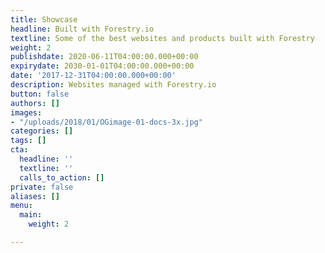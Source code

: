 ```yaml
---
title: Showcase
headline: Built with Forestry.io
textline: Some of the best websites and products built with Forestry
weight: 2
publishdate: 2020-06-11T04:00:00.000+00:00
expirydate: 2030-01-01T04:00:00.000+00:00
date: '2017-12-31T04:00:00.000+00:00'
description: Websites managed with Forestry.io
button: false
authors: []
images:
- "/uploads/2018/01/OGimage-01-docs-3x.jpg"
categories: []
tags: []
cta:
  headline: ''
  textline: ''
  calls_to_action: []
private: false
aliases: []
menu:
  main:
    weight: 2

---
```

